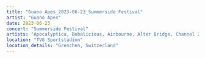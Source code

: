 ```yaml
---
title: "Guano Apes_2023-06-23_Summerside Festival"
artist: "Guano Apes"
date: 2023-06-23
concert: "Summerside Festival"
artists: "Apocalyptica, Bobalicious, Airbourne, Alter Bridge, Channel Zero, B2B Soundsystem"
location: "TVG Sportstadion"
location_details: "Grenchen, Switzerland"
---
```

